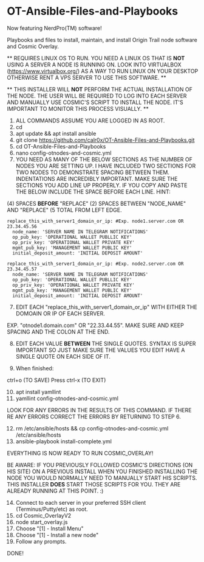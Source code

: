 # OT-Ansible-Files-and-Playbooks
Now featuring NerdPro(TM) software!

Playbooks and files to install, maintain, and install Origin Trail node software and Cosmic Overlay.


** REQUIRES LINUX OS TO RUN. YOU NEED A LINUX OS THAT IS **NOT** USING A SERVER A NODE IS RUNNING ON. LOOK INTO VIRTUALBOX (https://www.virtualbox.org/) AS A WAY TO RUN LINUX ON YOUR DESKTOP OTHERWISE RENT A VPS SERVER TO USE THIS SOFTWARE. **

** THIS INSTALLER WILL **NOT** PERFORM THE ACTUAL INSTALLATION OF THE NODE. THE USER WILL BE REQUIRED TO LOG INTO EACH SERVER AND MANUALLY USE COSMIC'S SCRIPT TO INSTALL THE NODE. IT'S IMPORTANT TO MONITOR THIS PROCESS VISUALLY. **

1. ALL COMMANDS ASSUME YOU ARE LOGGED IN AS ROOT.
2. cd
3. apt update && apt install ansible
4. git clone https://github.com/calr0x/OT-Ansible-Files-and-Playbooks.git
5. cd OT-Ansible-Files-and-Playbooks
6. nano config-otnodes-and-cosmic.yml
7. YOU NEED AS MANY OF THE BELOW SECTIONS AS THE NUMBER OF NODES YOU ARE SETTING UP. I HAVE INCLUDED TWO SECTIONS FOR TWO NODES TO DEMONSTRATE SPACING BETWEEN THEM. INDENTATIONS ARE INCREDIBLY IMPORTANT. MAKE SURE THE SECTIONS YOU ADD LINE UP PROPERLY. IF YOU COPY AND PASTE THE BELOW INCLUDE THE SPACE BEFORE EACH LINE.
HINT:

(4) SPACES **BEFORE** "REPLACE"
(2) SPACES BETWEEN "NODE_NAME" AND "REPLACE" (5 TOTAL FROM LEFT EDGE.

    replace_this_with_server1_domain_or_ip: #Exp. node1.server.com OR 23.34.45.56
      node_name: 'SERVER NAME IN TELEGRAM NOTIFICATIONS'
      op_pub_key: 'OPERATIONAL WALLET PUBLLIC KEY'
      op_priv_key: 'OPERATIONAL WALLET PRIVATE KEY'
      mgmt_pub_key: 'MANAGEMENT WALLET PUBLIC KEY'
      initial_deposit_amount: 'INITIAL DEPOSIT AMOUNT'
 
    replace_this_with_server1_domain_or_ip: #Exp. node2.server.com OR 23.34.45.57
      node_name: 'SERVER NAME IN TELEGRAM NOTIFICATIONS'
      op_pub_key: 'OPERATIONAL WALLET PUBLLIC KEY'
      op_priv_key: 'OPERATIONAL WALLET PRIVATE KEY'
      mgmt_pub_key: 'MANAGEMENT WALLET PUBLIC KEY'
      initial_deposit_amount: 'INITIAL DEPOSIT AMOUNT'

7. EDIT EACH "replace_this_with_server1_domain_or_ip" WITH EITHER THE DOMOAIN OR IP OF EACH SERVER.

EXP. "otnode1.domain.com" OR "22.33.44.55". MAKE SURE AND KEEP SPACING AND THE COLON AT THE END.

8. EDIT EACH VALUE **BETWEEN** THE SINGLE QUOTES. SYNTAX IS SUPER IMPORTANT SO JUST MAKE SURE THE VALUES YOU EDIT HAVE A SINGLE QUOTE ON EACH SIDE OF IT.

9. When finished:

ctrl+o (TO SAVE)
Press <enter>
ctrl-x (TO EXIT)
  
10. apt install yamllint
11. yamllint config-otnodes-and-cosmic.yml

LOOK FOR ANY ERRORS IN THE RESULTS OF THIS COMMAND. IF THERE RE ANY ERRORS CORRECT THE ERRORS BY RETURNING TO STEP 6.

12. rm /etc/ansible/hosts && cp config-otnodes-and-cosmic.yml /etc/ansible/hosts
13. ansible-playbook install-complete.yml

EVERYTHING IS NOW READY TO RUN COSMIC_OVERLAY!

BE AWARE: IF YOU PREVIOUSLY FOLLOWED COSMIC'S DIRECTIONS (ON HIS SITE) ON A PREVIOUS INSTALL WHEN YOU FINISHED INSTALLING THE NODE YOU WOULD NORMALLY NEED TO MANUALLY START HIS SCRIPTS. THIS INSTALLER **DOES** START THOSE SCRIPTS FOR YOU. THEY ARE ALREADY RUNNING AT THIS POINT. :)

14. Connect to each server in your preferred SSH client (Terminus/Putty/etc) as root.
15. cd Cosmic_OverlayV2
16. node start_overlay.js
17. Choose "[1] - Install Menu"
18. Choose "[1] - Install a new node"
19. Follow any prompts.

DONE!
